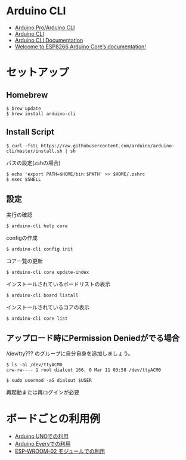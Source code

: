 # Arduino CLI

* [Arduino Pro/Arduino CLI](https://www.arduino.cc/pro/cli)
* [Arduino CLI](https://github.com/arduino/arduino-cli)
* [Arduino CLI Documentation](https://arduino.github.io/arduino-cli/)
* [Welcome to ESP8266 Arduino Core’s documentation!](https://arduino-esp8266.readthedocs.io/en/latest/)

# セットアップ

## Homebrew

	$ brew update
	$ brew install arduino-cli
	
## Install Script

	$ curl -fsSL https://raw.githubusercontent.com/arduino/arduino-cli/master/install.sh | sh

パスの設定(zshの場合)

	$ echo 'export PATH=$HOME/bin:$PATH' >> $HOME/.zshrc
	$ exec $SHELL
	
## 設定

実行の確認

	$ arduino-cli help core

configの作成

	$ arduino-cli config init

コア一覧の更新

	$ arduino-cli core update-index

インストールされているボードリストの表示

	$ arduino-cli board listall
	
インストールされているコアの表示

	$ arduino-cli core list

## アップロード時にPermission Deniedがでる場合

/dev/tty??? のグループに自分自身を追加しましょう。

	$ ls -al /dev/ttyACM0
	crw-rw---- 1 root dialout 166, 0 Mar 11 03:58 /dev/ttyACM0

	$ sudo usermod -aG dialout $USER

再起動または再ログインが必要

# ボードごとの利用例

* [Arduino UNOでの利用](./UNO.md)
* [Arduino Everyでの利用](./Every.md)
* [ESP-WROOM-02 モジュールでの利用](./ESP-WROOM-02.md)


